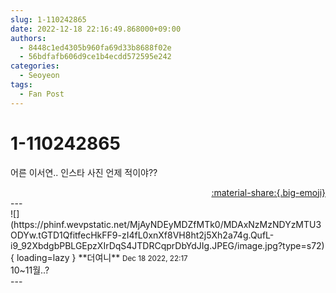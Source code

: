 ```yaml
---
slug: 1-110242865
date: 2022-12-18 22:16:49.868000+09:00
authors:
  - 8448c1ed4305b960fa69d33b8688f02e
  - 56bdfafb606d9ce1b4ecdd572595e242
categories:
  - Seoyeon
tags:
  - Fan Post
---
```


# 1-110242865

<div class="post-container" markdown="1">
<div class="content-container md-sidebar__scrollwrap" markdown="1">

어른 이서연.. 인스타 사진 언제 적이야??

</div>
</div>

<div style="text-align: right;" markdown="1">
<a href="https://weverse.io/fromis9/fanpost/1-110242865" style="text-align: right;">:material-share:{.big-emoji}</a>
</div>
---

<div class="comments-container md-sidebar__scrollwrap" markdown="1">
<div class="comment" markdown="1">
<div class='id-container' markdown="1">
![](https://phinf.wevpstatic.net/MjAyNDEyMDZfMTk0/MDAxNzMzNDYzMTU3ODYw.tGTD1QfitfecHkFF9-zI4fL0xnXf8VH8ht2j5Xh2a74g.QufL-i9_92XbdgbPBLGEpzXIrDqS4JTDRCqprDbYdJIg.JPEG/image.jpg?type=s72){ loading=lazy }
**<span class="artist">더여니</span>** <small>Dec 18 2022, 22:17</small><br>
</div>
<div class='comment-body' markdown="1">
10~11월..?
</div>
</div>
</div>
---
